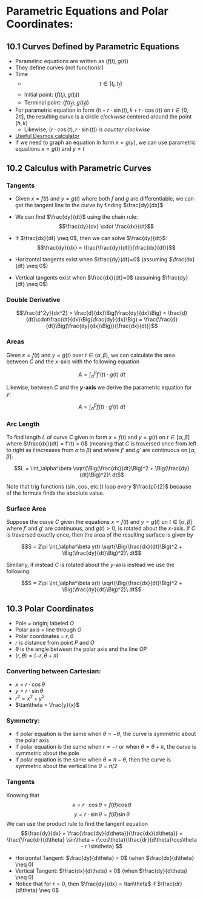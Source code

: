 # Parametric Equations and Polar Coordinates:

## 10.1 Curves Defined by Parametric Equations

-   Parametric equations are written as $(f(t), g(t))$
-   They define curves (not functions!)
-   Time
    -   $$t \in [t_i, t_f] $$
    -   Initial point: $(f(t_i), g(t_i))$
    -   Terminal point: $(f(t_f), g(t_f))$
-   For parametric equation in form $(h + r \cdot \sin(t), k + r \cdot \cos(t))$ on $t \in [0, 2\pi]$, the resulting curve is a circle _clockwise_ centered around the point $(h,k)$
    -   Likewise, $(r \cdot \cos(t), r \cdot \sin(t))$ is _counter clockwise_
-   [Useful Desmos calculator](https://www.desmos.com/calculator/ksjcpazwa9)
-   If we need to graph an equation in form $x=g(y)$, we can use parametric equations $x=g(t)$ and $y=t$

## 10.2 Calculus with Parametric Curves

### Tangents

-   Given $x=f(t)$ and $y=g(t)$ where both $f$ and $g$ are differentiable, we can get the tangent line to the curve by finding $\frac{dy}{dx}$
-   We can find $\frac{dy}{dt}$ using the chain rule:
    $$\frac{dy}{dx} \cdot \frac{dx}{dt}$$
-   If $\frac{dx}{dt} \neq 0$, then we can solve $\frac{dy}{dt}$:
    $$\frac{dy}{dx} = \frac{\frac{dy}{dt}}{\frac{dx}{dt}}$$

-   Horizontal tangents exist when $\frac{dy}{dt}=0$ (assuming $\frac{dx}{dt} \neq 0$)
-   Vertical tangents exist when $\frac{dx}{dt}=0$ (assuming $\frac{dy}{dt} \neq 0$)

### Double Derivative

$$\frac{d^2y}{dx^2} = \frac{d}{dx}\Big(\frac{dy}{dx}\Big) = \frac{d}{dt}\cdot\frac{dt}{dx}\Big(\frac{dy}{dx}\Big) = \frac{\frac{d}{dt}\Big(\frac{dy}{dx}\Big)}{\frac{dx}{dt}}$$

### Areas

Given $x=f(t)$ and $y=g(t)$ over $t \in (\alpha, \beta)$, we can calculate the area between $C$ and the $x$-axis with the following equation

$$A = \int_\alpha^\beta f'(t) \cdot g(t)\ dt $$

Likewise, between $C$ and the **$y$-axis** we derive the parametric equation for $y$:

$$A = \int_\alpha^\beta f(t) \cdot g'(t)\ dt $$

### Arc Length

To find length $L$ of curve $C$ given in form $x=f(t)$ and $y=g(t)$ on $t \in [\alpha, \beta]$ where $\frac{dx}{dt} = f'(t) > 0$ (meaning that $C$ is traversed once from left to right as $t$ increases from $\alpha$ to $\beta$) and where $f'$ and $g'$ are continuous on $[\alpha, \beta]$:

$$L = \int_\alpha^\beta \sqrt{\Big(\frac{dx}{dt}\Big)^2 + \Big(\frac{dy}{dt}\Big)^2}\ dt$$

Note that trig functions ($\sin, \cos, \text{etc.})$) loop every $\frac{pi}{2}$ because of the formula finds the absolute value. 

### Surface Area

Suppose the curve $C$ given the equations $x=f(t)$ and $y=g(t)$ on$\ t \in [\alpha, \beta]$ where $f'$ and $g'$ are continuous, and $g(t) > 0$, is rotated about the $x$-axis. If $C$ is traversed exactly once, then the area of the resulting surface is given by

$$S =  2\pi \int_\alpha^\beta y(t) \sqrt{\Big(\frac{dx}{dt}\Big)^2 + \Big(\frac{dy}{dt}\Big)^2}\ dt$$

Similarly, if instead $C$ is rotated about the $y$-axis instead we use the following:

$$S =  2\pi \int_\alpha^\beta x(t) \sqrt{\Big(\frac{dx}{dt}\Big)^2 + \Big(\frac{dy}{dt}\Big)^2}\ dt$$

## 10.3 Polar Coordinates

-   Pole = origin; labeled $O$
-   Polar axis = line through $O$
-   Polar coordinates = $r, \theta$
-   $r$ is distance from point $P$ and $O$
-   $\theta$ is the angle between the polar axis and the line $OP$
-   $(r, \theta) = (-r, \theta + \pi)$

### Converting between Cartesian:

-   $x=r\cdot \cos\theta$
-   $y=r\cdot \sin\theta$
-   $r^2 = x^2 + y^2$
-   $\tan\theta = \frac{y}{x}$

### Symmetry:

-   If polar equation is the same when $\theta = -\theta$, the curve is symmetric about the polar axis
-   If polar equation is the same when $r = -r$ or when $\theta = \theta + \pi$, the curve is symmetric about the pole
-   If polar equation is the same when $\theta = \pi-\theta$, then the curve is symmetric about the vertical line $\theta = \pi/2$

### Tangents

Knowing that
$$x = r \cdot \cos\theta = f(\theta)\cos\theta$$
$$y = r \cdot \sin\theta = f(\theta)\sin\theta$$
We can use the product rule to find the tangent equation
$$\frac{dy}{dx} = \frac{\frac{dy}{d\theta}}{\frac{dx}{d\theta}} = \frac{\frac{dr}{d\theta} \sin\theta + r\cos\theta}{\frac{dr}{d\theta}\cos\theta - r \sin\theta} $$

-   Horizontal Tangent: $\frac{dy}{d\theta} = 0$ (when $\frac{dx}{d\theta} \neq 0)
-   Vertical Tangent: $\frac{dx}{d\theta} = 0$ (when $\frac{dy}{d\theta} \neq 0)
-   Notice that for $r=0$, then $\frac{dy}{dx} = \tan\theta$ if $\frac{dr}{d\theta} \neq 0$
